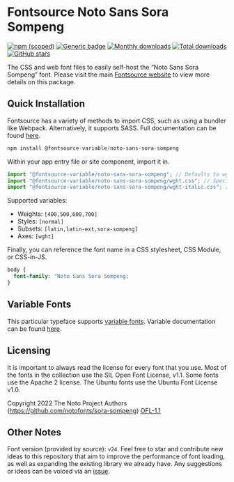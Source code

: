 # Fontsource Noto Sans Sora Sompeng

[![npm (scoped)](https://img.shields.io/npm/v/@fontsource/noto-sans-sora-sompeng?color=brightgreen)](https://www.npmjs.com/package/@fontsource/noto-sans-sora-sompeng) [![Generic badge](https://img.shields.io/badge/fontsource-passing-brightgreen)](https://github.com/fontsource/fontsource) [![Monthly downloads](https://badgen.net/npm/dm/@fontsource/noto-sans-sora-sompeng)](https://github.com/fontsource/fontsource) [![Total downloads](https://badgen.net/npm/dt/@fontsource/noto-sans-sora-sompeng)](https://github.com/fontsource/fontsource) [![GitHub stars](https://img.shields.io/github/stars/fontsource/fontsource.svg?style=social&label=Star)](https://github.com/fontsource/fontsource/stargazers)

The CSS and web font files to easily self-host the “Noto Sans Sora Sompeng” font. Please visit the main [Fontsource website](https://fontsource.org/fonts/noto-sans-sora-sompeng) to view more details on this package.

## Quick Installation

Fontsource has a variety of methods to import CSS, such as using a bundler like Webpack. Alternatively, it supports SASS. Full documentation can be found [here](https://beta.fontsource.org/docs/getting-started/introduction).

```javascript
npm install @fontsource-variable/noto-sans-sora-sompeng
```

Within your app entry file or site component, import it in.

```javascript
import "@fontsource-variable/noto-sans-sora-sompeng"; // Defaults to wght axis
import "@fontsource-variable/noto-sans-sora-sompeng/wght.css"; // Specify axis
import "@fontsource-variable/noto-sans-sora-sompeng/wght-italic.css"; // Specify axis and style

```

Supported variables:
- Weights: `[400,500,600,700]`
- Styles: `[normal]`
- Subsets: `[latin,latin-ext,sora-sompeng]`
- Axes: `[wght]`

Finally, you can reference the font name in a CSS stylesheet, CSS Module, or CSS-in-JS.

```css
body {
  font-family: "Noto Sans Sora Sompeng;
}
```

## Variable Fonts

This particular typeface supports [variable fonts](https://developer.mozilla.org/en-US/docs/Web/CSS/CSS_Fonts/Variable_Fonts_Guide).
Variable documentation can be found [here](https://fontsource.org/docs/variable-fonts).

## Licensing
It is important to always read the license for every font that you use.
Most of the fonts in the collection use the SIL Open Font License, v1.1. Some fonts use the Apache 2 license. The Ubuntu fonts use the Ubuntu Font License v1.0.

Copyright 2022 The Noto Project Authors (https://github.com/notofonts/sora-sompeng)
[OFL-1.1](http://scripts.sil.org/OFL)

## Other Notes
Font version (provided by source): `v24`.
Feel free to star and contribute new ideas to this repository that aim to improve the performance of font loading, as well as expanding the existing library we already have. Any suggestions or ideas can be voiced via an [issue](https://github.com/fontsource/fontsource/issues).